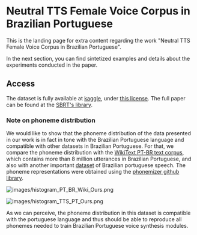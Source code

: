 # Neutral TTS Female Voice Corpus in Brazilian Portuguese

This is the landing page for extra content regarding the work &quot;Neutral TTS Female Voice Corpus in Brazilian Portuguese&quot;.


In the next section, you can find sintetized examples and details about the experiments conducted in the paper. 

## Access
The dataset is fully available at [kaggle](https://www.kaggle.com/mediatechlab/gneutralspeech), under [this license](https://www.smt.ufrj.br/~gpa/terms_of_use.pdf). The full paper can be found at the [SBRT's library](https://biblioteca.sbrt.org.br/articles/4464).

### **Note on phoneme distribution**
We would like to show that the phoneme distribution of the data presented in our work is in fact in tone with the Brazilian Portuguese language and compatible with other datasets in Brazilian Portuguese. For that, we compare the phoneme distribution with the [WikiText PT-BR text corpus](https://igormq.github.io/datasets/), which contains more than 8 million utterances in Brazilian Portuguese, and also with another important [dataset](https://github.com/Edresson/TTS-Portuguese-Corpus) of Brazilian portuguese speech. The phoneme representations were obtained using the [phonemizer github library](https://github.com/bootphon/phonemizer).

![images/histogram_PT_BR_Wiki_Ours.png](images/histogram_PT_BR_Wiki_Ours.png)

![images/histogram_TTS_PT_Ours.png](images/histogram_TTS_PT_Ours.png)

As we can perceive, the phoneme distribution in this dataset is compatible with the portuguese language and thus should be able to reproduce all phonemes needed to train Brazilian Portuguese voice synthesis modules.

